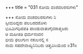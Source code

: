 +++
title = "031 ಸೋಮ ವಂಶದಲರಸುಗಳು"

+++
ಸೋಮ ವಂಶದಲರಸುಗಳು ನಿ  
ಸ್ಸೀಮರಿದ್ದರು ಪಲಬರದರೊಳು  
ಭೂಮಿಗಧಿಪಪತಿ ಪಾಂಡುವಾತಂಗೈವರಾತ್ಮಜರು  
ಆ ಮಹೀಪತಿ ಧರ್ಮನಂದನ   
ಭೀಮ ಫಲುಗುಣ ನಕುಲನಲ್ಲಿ ಸ  
ನಾಮ ಸಹದೇವಾಖ್ಯನಿನಿಬರು ಚಿತ್ತವಿಸಿಯೆಂದ    ॥31॥